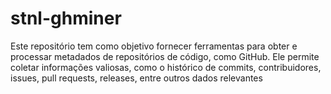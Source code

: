 # stnl-ghminer
Este repositório tem como objetivo fornecer ferramentas para obter e processar metadados de repositórios de código, como GitHub. Ele permite coletar informações valiosas, como o histórico de commits, contribuidores, issues, pull requests, releases, entre outros dados relevantes
